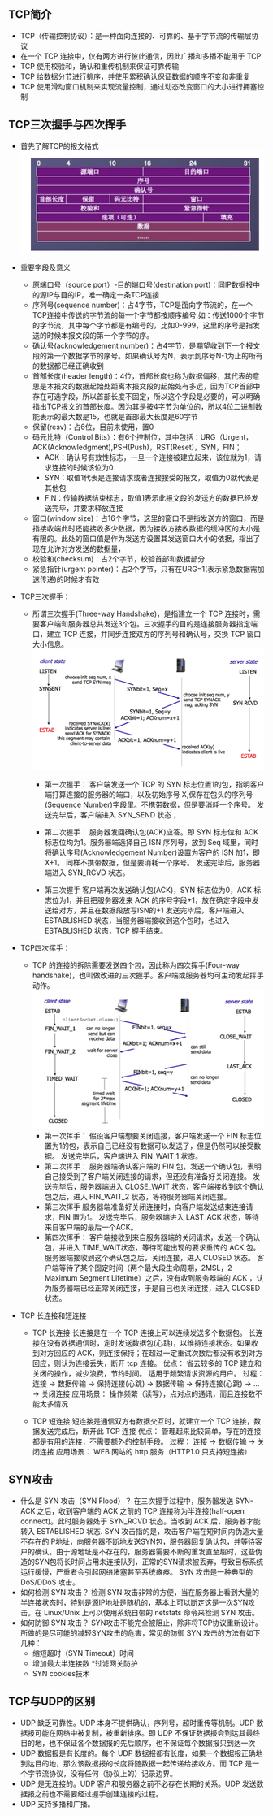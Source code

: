 ## TCP简介
* TCP（传输控制协议）：是一种面向连接的、可靠的、基于字节流的传输层协议
* 在一个 TCP 连接中，仅有两方进行彼此通信，因此广播和多播不能用于 TCP
* TCP 使用校验和，确认和重传机制来保证可靠传输
* TCP 给数据分节进行排序，并使用累积确认保证数据的顺序不变和非重复
* TCP 使用滑动窗口机制来实现流量控制，通过动态改变窗口的大小进行拥塞控制

## TCP三次握手与四次挥手
* 首先了解TCP的报文格式
![image](https://github.com/MissAquarius/ForJobHunting/blob/master/image/TCP%E5%A4%B4%E9%83%A8%E6%A0%BC%E5%BC%8F.png)

* 重要字段及意义
  * 原端口号（source port）-目的端口号(destination port)：同IP数据报中的源IP与目的IP，唯一确定一条TCP连接
  * 序列号(sequence number)：占4字节，TCP是面向字节流的，在一个TCP连接中传送的字节流的每一个字节都按顺序编号.如：传送1000个字节的字节流，其中每个字节都是有编号的，比如0-999，这里的序号是指发送的时候本报文段的第一个字节的序。
  * 确认号(acknowledgement number)：占4字节，是期望收到下一个报文段的第一个数据字节的序号。如果确认号为N，表示到序号N-1为止的所有的数据都已经正确收到
  * 首部长度(header length)：4位，首部长度也称为数据偏移，其代表的意思是本报文的数据起始处距离本报文段的起始处有多远，因为TCP首部中存在可选字段，所以首部长度不固定，所以这个字段是必要的，可以明确指出TCP报文的首部长度。因为其是按4字节为单位的，所以4位二进制数能表示的最大数是15，也就是首部最大长度是60字节
  * 保留(resv)：占6位，目前未使用，置0
  * 码元比特（Control Bits）：有6个控制位，其中包括：URG（Urgent，ACK(Acknowledgment),PSH(Push)，RST(Reset)，SYN，FIN；
    * ACK：确认号有效性标志，一旦一个连接被建立起来，该位就为1，请求连接的时候该位为0
    * SYN：取值1代表是连接请求或者连接接受的报文，取值为0就代表是其他包
    * FIN：传输数据结束标志，取值1表示此报文段的发送方的数据已经发送完毕，并要求释放连接
  * 窗口(window size)：占16个字节，这里的窗口不是指发送方的窗口，而是指接收端此时还能接收多少数据，因为接收方接收数据的缓冲区的大小是有限的。此处的窗口值是作为发送方设置其发送窗口大小的依据，指出了现在允许对方发送的数据量，
  * 校验和(checksum)：占2个字节，校验首部和数据部分
  * 紧急指针(urgent pointer)：占2个字节，只有在URG=1(表示紧急数据需加速传递)的时候才有效
  
* TCP三次握手：
  * 所谓三次握手(Three-way Handshake)，是指建立一个 TCP 连接时，需要客户端和服务器总共发送3个包。三次握手的目的是连接服务器指定端口，建立 TCP 连接，并同步连接双方的序列号和确认号，交换 TCP 窗口大小信息。
![image](https://github.com/MissAquarius/ForJobHunting/blob/master/image/%E4%B8%89%E6%AC%A1%E6%8F%A1%E6%89%8B.png)
    * 第一次握手：
    客户端发送一个 TCP 的 SYN 标志位置1的包，指明客户端打算连接的服务器的端口，以及初始序号 X,保存在包头的序列号(Sequence Number)字段里。不携带数据，但是要消耗一个序号。
    发送完毕后，客户端进入 SYN_SEND 状态；

    * 第二次握手：
    服务器发回确认包(ACK)应答。即 SYN 标志位和 ACK 标志位均为1。服务器端选择自己 ISN 序列号，放到 Seq 域里，同时将确认序号(Acknowledgement Number)设置为客户的 ISN 加1，即X+1。 同样不携带数据，但是要消耗一个序号。
    发送完毕后，服务器端进入 SYN_RCVD 状态。

    * 第三次握手
    客户端再次发送确认包(ACK)，SYN 标志位为0，ACK 标志位为1，并且把服务器发来 ACK 的序号字段+1，放在确定字段中发送给对方，并且在数据段放写ISN的+1
    发送完毕后，客户端进入 ESTABLISHED 状态，当服务器端接收到这个包时，也进入 ESTABLISHED 状态，TCP 握手结束。

* TCP四次挥手：
  * TCP 的连接的拆除需要发送四个包，因此称为四次挥手(Four-way handshake)，也叫做改进的三次握手。客户端或服务器均可主动发起挥手动作。
![image](https://github.com/MissAquarius/ForJobHunting/blob/master/image/%E5%9B%9B%E6%AC%A1%E6%8C%A5%E6%89%8B.png)
    * 第一次挥手：
    假设客户端想要关闭连接，客户端发送一个 FIN 标志位置为1的包，表示自己已经没有数据可以发送了，但是仍然可以接受数据。
    发送完毕后，客户端进入 FIN_WAIT_1 状态。
    * 第二次挥手：
    服务器端确认客户端的 FIN 包，发送一个确认包，表明自己接受到了客户端关闭连接的请求，但还没有准备好关闭连接。
    发送完毕后，服务器端进入 CLOSE_WAIT 状态，客户端接收到这个确认包之后，进入 FIN_WAIT_2 状态，等待服务器端关闭连接。
    * 第三次挥手
    服务器端准备好关闭连接时，向客户端发送结束连接请求，FIN 置为1。
    发送完毕后，服务器端进入 LAST_ACK 状态，等待来自客户端的最后一个ACK。
    * 第四次挥手：
    客户端接收到来自服务器端的关闭请求，发送一个确认包，并进入 TIME_WAIT状态，等待可能出现的要求重传的 ACK 包。
    服务器端接收到这个确认包之后，关闭连接，进入 CLOSED 状态。
    客户端等待了某个固定时间（两个最大段生命周期，2MSL，2 Maximum Segment Lifetime）之后，没有收到服务器端的 ACK ，认为服务器端已经正常关闭连接，于是自己也关闭连接，进入 CLOSED 状态。

* TCP 长连接和短连接
  * TCP 长连接
  长连接是在一个 TCP 连接上可以连续发送多个数据包。
  长连接在没有数据通信时，定时发送数据包(心跳)，以维持连接状态。如果收到对方回应的 ACK，则连接保持；在超过一定重试次数后都没有收到对方回应，则认为连接丢失，断开 tcp 连接。
  优点： 省去较多的 TCP 建立和关闭的操作，减少浪费，节约时间。 适用于频繁请求资源的用户。
  过程： 连接 -> 数据传输 -> 保持连接(心跳) -> 数据传输 -> 保持连接(心跳) -> ... -> 关闭连接
  应用场景： 操作频繁（读写），点对点的通讯，而且连接数不能太多情况

  * TCP 短连接
  短连接是通信双方有数据交互时，就建立一个 TCP 连接，数据发送完成后，断开此 TCP 连接
  优点： 管理起来比较简单，存在的连接都是有用的连接，不需要额外的控制手段。
  过程： 连接 -> 数据传输 -> 关闭连接
  应用场景： WEB 网站的 http 服务（HTTP1.0 只支持短连接）

## SYN攻击
* 什么是 SYN 攻击（SYN Flood）？
在三次握手过程中，服务器发送 SYN-ACK 之后，收到客户端的 ACK 之前的 TCP 连接称为半连接(half-open connect)。此时服务器处于 SYN_RCVD 状态。当收到 ACK 后，服务器才能转入 ESTABLISHED 状态.
SYN 攻击指的是，攻击客户端在短时间内伪造大量不存在的IP地址，向服务器不断地发送SYN包，服务器回复确认包，并等待客户的确认。由于源地址是不存在的，服务器需要不断的重发直至超时，这些伪造的SYN包将长时间占用未连接队列，正常的SYN请求被丢弃，导致目标系统运行缓慢，严重者会引起网络堵塞甚至系统瘫痪。
SYN 攻击是一种典型的 DoS/DDoS 攻击。
* 如何检测 SYN 攻击？
检测 SYN 攻击非常的方便，当在服务器上看到大量的半连接状态时，特别是源IP地址是随机的，基本上可以断定这是一次SYN攻击。在 Linux/Unix 上可以使用系统自带的 netstats 命令来检测 SYN 攻击。
* 如何防御 SYN 攻击？
SYN攻击不能完全被阻止，除非将TCP协议重新设计。所做的是尽可能的减轻SYN攻击的危害，常见的防御 SYN 攻击的方法有如下几种：
  * 缩短超时（SYN Timeout）时间
  * 增加最大半连接数
  *过滤网关防护
  * SYN cookies技术

## TCP与UDP的区别
  * UDP 缺乏可靠性。UDP 本身不提供确认，序列号，超时重传等机制。UDP 数据报可能在网络中被复制，被重新排序。即 UDP 不保证数据报会到达其最终目的地，也不保证各个数据报的先后顺序，也不保证每个数据报只到达一次
  * UDP 数据报是有长度的。每个 UDP 数据报都有长度，如果一个数据报正确地到达目的地，那么该数据报的长度将随数据一起传递给接收方。而 TCP 是一个字节流协议，没有任何（协议上的）记录边界。
  * UDP 是无连接的。UDP 客户和服务器之前不必存在长期的关系。UDP 发送数据报之前也不需要经过握手创建连接的过程。
  * UDP 支持多播和广播。


